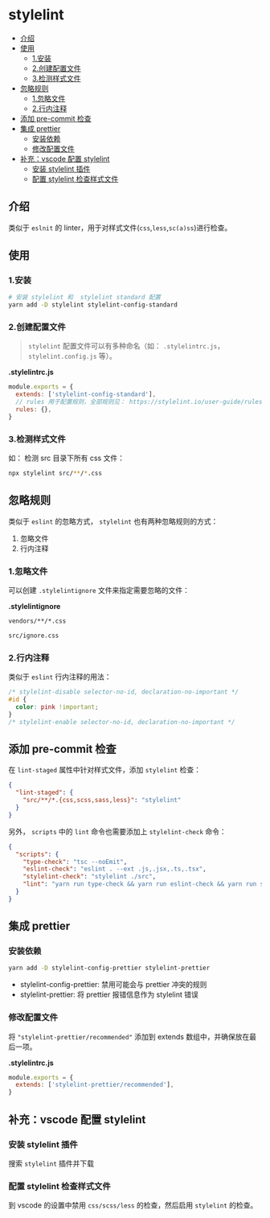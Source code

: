 # stylelint

- [介绍](#%e4%bb%8b%e7%bb%8d)
- [使用](#%e4%bd%bf%e7%94%a8)
  - [1.安装](#1%e5%ae%89%e8%a3%85)
  - [2.创建配置文件](#2%e5%88%9b%e5%bb%ba%e9%85%8d%e7%bd%ae%e6%96%87%e4%bb%b6)
  - [3.检测样式文件](#3%e6%a3%80%e6%b5%8b%e6%a0%b7%e5%bc%8f%e6%96%87%e4%bb%b6)
- [忽略规则](#%e5%bf%bd%e7%95%a5%e8%a7%84%e5%88%99)
  - [1.忽略文件](#1%e5%bf%bd%e7%95%a5%e6%96%87%e4%bb%b6)
  - [2.行内注释](#2%e8%a1%8c%e5%86%85%e6%b3%a8%e9%87%8a)
- [添加 pre-commit 检查](#%e6%b7%bb%e5%8a%a0-pre-commit-%e6%a3%80%e6%9f%a5)
- [集成 prettier](#%e9%9b%86%e6%88%90-prettier)
  - [安装依赖](#%e5%ae%89%e8%a3%85%e4%be%9d%e8%b5%96)
  - [修改配置文件](#%e4%bf%ae%e6%94%b9%e9%85%8d%e7%bd%ae%e6%96%87%e4%bb%b6)
- [补充：vscode 配置 stylelint](#%e8%a1%a5%e5%85%85vscode-%e9%85%8d%e7%bd%ae-stylelint)
  - [安装 stylelint 插件](#%e5%ae%89%e8%a3%85-stylelint-%e6%8f%92%e4%bb%b6)
  - [配置 stylelint 检查样式文件](#%e9%85%8d%e7%bd%ae-stylelint-%e6%a3%80%e6%9f%a5%e6%a0%b7%e5%bc%8f%e6%96%87%e4%bb%b6)

## 介绍

类似于 `eslnit` 的 linter，用于对样式文件(`css`,`less`,`sc(a)ss`)进行检查。

## 使用

### 1.安装

```sh
# 安装 stylelint 和  stylelint standard 配置
yarn add -D stylelint stylelint-config-standard
```

### 2.创建配置文件

> `stylelint` 配置文件可以有多种命名（如： `.stylelintrc.js`， `stylelint.config.js` 等）。

**.stylelintrc.js**

```js
module.exports = {
  extends: ['stylelint-config-standard'],
  // rules 用于配置规则，全部规则见： https://stylelint.io/user-guide/rules/list
  rules: {},
}
```

### 3.检测样式文件

如： 检测 src 目录下所有 css 文件：

```sh
npx stylelint src/**/*.css
```

## 忽略规则

类似于 `eslint` 的忽略方式， `stylelint` 也有两种忽略规则的方式：

1. 忽略文件
2. 行内注释

### 1.忽略文件

可以创建 `.stylelintignore` 文件来指定需要忽略的文件：

**.stylelintignore**

```txt
vendors/**/*.css

src/ignore.css
```

### 2.行内注释

类似于 `eslint` 行内注释的用法：

```css
/* stylelint-disable selector-no-id, declaration-no-important */
#id {
  color: pink !important;
}
/* stylelint-enable selector-no-id, declaration-no-important */
```

## 添加 pre-commit 检查

在 `lint-staged` 属性中针对样式文件，添加 `stylelint` 检查：

```json
{
  "lint-staged": {
    "src/**/*.{css,scss,sass,less}": "stylelint"
  }
}
```

另外， `scripts` 中的 `lint` 命令也需要添加上 `stylelint-check` 命令：

```json
{
  "scripts": {
    "type-check": "tsc --noEmit",
    "eslint-check": "eslint . --ext .js,.jsx,.ts,.tsx",
    "stylelint-check": "stylelint ./src",
    "lint": "yarn run type-check && yarn run eslint-check && yarn run stylelint-check"
  }
}
```

## 集成 prettier

### 安装依赖

```sh
yarn add -D stylelint-config-prettier stylelint-prettier
```

- stylelint-config-prettier: 禁用可能会与 prettier 冲突的规则
- stylelint-prettier: 将 prettier 报错信息作为 stylelint 错误

### 修改配置文件

将 `"stylelint-prettier/recommended"` 添加到 extends 数组中，并确保放在最后一项。

**.stylelintrc.js**

```js
module.exports = {
  extends: ['stylelint-prettier/recommended'],
}
```

## 补充：vscode 配置 stylelint

### 安装 stylelint 插件

搜索 `stylelint` 插件并下载

### 配置 stylelint 检查样式文件

到 vscode 的设置中禁用 `css/scss/less` 的检查，然后启用 `stylelint` 的检查。
